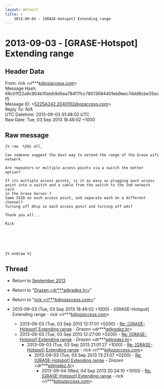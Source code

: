 ```yaml
---
layout: default
title: >
    2013-09-03 - [GRASE-Hotspot] Extending range
---
```


# 2013-09-03 - [GRASE-Hotspot] Extending range

## Header Data

From: rick \<ri***k@ozaccess.com\><br>
Message Hash: 69c01f22a9c904b10ebb9d5ea784f7fcc78013684401eb9eec7ddd8cbe35ecf5<br>
Message ID: \<5225A242.2040102@ozaccess.com\><br>
Reply To: _N/A_<br>
UTC Datetime: 2013-09-03 01:48:02 UTC<br>
Raw Date: Tue, 03 Sep 2013 18:48:02 +1000<br>

## Raw message

```
{% raw  %}Hi all,

Can someone suggest the best way to extend the range of the Grase wifi 
network.

Are repeaters or multiple access points via a switch the better option?

If its multiple access points, is it as easy as plugging each access 
point into a switch and a cable from the switch to the 2nd network card 
in the Grase Server.?
Same SSID on each access point, and separate each on a different channel?
Turning off dhcp in each access ponit and turning off wds?

Thank you all...

Rick






{% endraw %}
```

## Thread

+ Return to [September 2013](/archive/2013/09)

+ Return to "[Drazen <dr***a<span>@</span>radez.hr>](/authors/dr___a_at_radez_hr)"
+ Return to "[rick <ri***k<span>@</span>ozaccess.com>](/authors/ri___k_at_ozaccess_com)"

+ 2013-09-03 (Tue, 03 Sep 2013 18:48:02 +1000) - [GRASE-Hotspot] Extending range - _rick \<ri***k@ozaccess.com\>_
  + 2013-09-03 (Tue, 03 Sep 2013 12:17:01 +0200) - [Re: [GRASE-Hotspot] Extending range](/archive/2013/09/3e3409ade2f8b4afdc0b17a876b54b427d6b390f19a2e4f12b30c9a0a52196e4) - _Drazen \<dr***a@radez.hr\>_
  + 2013-09-03 (Tue, 03 Sep 2013 12:27:00 +0200) - [Re: [GRASE-Hotspot] Extending range](/archive/2013/09/3c9145629e794c44646187632a2e1c6810866ca788957e936f1160aea5cbf37e) - _Drazen \<dr***a@radez.hr\>_
    + 2013-09-03 (Tue, 03 Sep 2013 21:01:27 +1000) - [Re: [GRASE-Hotspot] Extending range](/archive/2013/09/e0389c83a01a8acd92a8ca831cc5c9dab60e4c61c0f699eba4090ad9f29468ea) - _rick \<ri***k@ozaccess.com\>_
      + 2013-09-03 (Tue, 03 Sep 2013 13:21:07 +0200) - [Re: [GRASE-Hotspot] Extending range](/archive/2013/09/c63992928f587cb07d804756782db88ca5c8df83f1fdfa400c9335dfab7afb79) - _Drazen \<dr***a@radez.hr\>_
        + 2013-09-04 (Wed, 04 Sep 2013 20:24:10 +1000) - [Re: [GRASE-Hotspot] Extending range](/archive/2013/09/6c2bcd38b6cc271118f046d57d6e43b198c1b498525fde39a73067db338c5773) - _rick \<ri***k@ozaccess.com\>_

